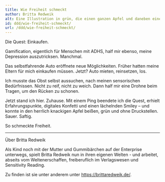 ```yaml
---
title: Wie Freiheit schmeckt
author: Britta Redweik
alt: Eine Illustration in grün, die einen ganzen Apfel und daneben einen schon geschnittene Apfelspalte zeigt.
id: ddd/wie-freiheit-schmeckt/
url: /ddd/wie-freiheit-schmeckt/
---
```


Die Quest: Einkaufen.

Gamification, eigentlich für Menschen mit ADHS, half mir ebenso, meine Depression auszutricksen. Manchmal.

Das selbstfahrende Auto eröffnete neue Möglichkeiten. Früher hatten meine Eltern für mich einkaufen müssen. Jetzt? Auto mieten, reinsetzen, los.

Ich musste das Obst selbst aussuchen, nach meinen sensorischen Bedürfnissen. Nicht zu reif, nicht zu weich.  Dann half mir eine Drohne beim Tragen, um den Rücken zu schonen.

Jetzt stand ich hier. Zuhause. Mit einem Ping beendete ich die Quest, erhielt Erfahrungspunkte, digitales Konfetti und einen lächelnden Smiley – und konnte in den herrlich knackigen Apfel beißen, grün und ohne Druckstellen. Sauer. Saftig. 

So schmeckte Freiheit.

---

Über Britta Redweik

Als Kind noch mit der Mutter und Gummibärchen auf der Enterprise unterwegs, spielt Britta Redweik nun in ihren eigenen Welten - und arbeitet, abseits vom Weltenerschaffen, freiberuflich im Verlagswesen und Sensitivity Reading.

Zu finden ist sie unter anderem unter https://brittaredweik.de/. 
